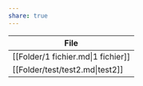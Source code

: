 ```yaml
---
share: true
---
```



| File                               |
| ---------------------------------- |
| [[Folder/1 fichier.md\|1 fichier]] |
| [[Folder/test/test2.md\|test2]]    |


